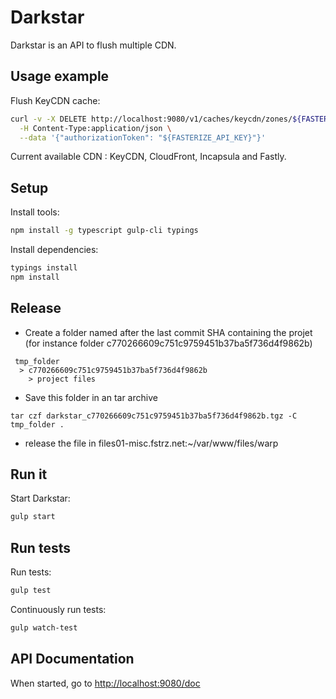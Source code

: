 # Darkstar

Darkstar is an API to flush multiple CDN.

## Usage example

Flush KeyCDN cache:

```bash
curl -v -X DELETE http://localhost:9080/v1/caches/keycdn/zones/${FASTERIZE_CONFIG_ID} \
  -H Content-Type:application/json \
  --data '{"authorizationToken": "${FASTERIZE_API_KEY}"}'
```

Current available CDN : KeyCDN, CloudFront, Incapsula and Fastly.

## Setup

Install tools:

```bash
npm install -g typescript gulp-cli typings
```

Install dependencies:

```bash
typings install
npm install
```

## Release

- Create a folder named after the last commit SHA containing the projet (for instance folder c770266609c751c9759451b37ba5f736d4f9862b)
```
 tmp_folder
  > c770266609c751c9759451b37ba5f736d4f9862b
    > project files
```

- Save this folder in an tar archive
```
tar czf darkstar_c770266609c751c9759451b37ba5f736d4f9862b.tgz -C tmp_folder .
```

- release the file in files01-misc.fstrz.net:~/var/www/files/warp

## Run it

Start Darkstar:

```bash
gulp start
```

## Run tests

Run tests:

```bash
gulp test
```

Continuously run tests:

```bash
gulp watch-test
```

## API Documentation

When started, go to [http://localhost:9080/doc](http://localhost:9080/doc)
